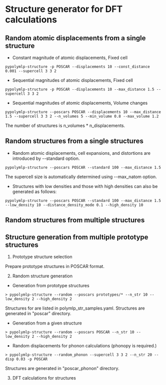 # Structure generator for DFT calculations

## Random atomic displacements from a single structure
- Constant magnitude of atomic displacements, Fixed cell
```
pypolymlp-structure -p POSCAR --displacements 10 --const_distance 0.001 --supercell 3 3 2
```

- Sequential magnitudes of atomic displacements, Fixed cell
```
pypolymlp-structure -p POSCAR --displacements 10 --max_distance 1.5 --supercell 3 3 2
```

- Sequential magnitudes of atomic displacements, Volume changes
```
pypolymlp-structure --poscars POSCAR --displacements 10 --max_distance 1.5 --supercell 3 3 2 --n_volumes 5 --min_volume 0.8 --max_volume 1.2
```
The number of structures is n_volumes * n_displacements.

## Random structures from a single structures
- Random atomic displacements, cell expansions, and distortions are introduced by --standard option.
```
pypolymlp-structure --poscars POSCAR --standard 100 --max_distance 1.5
```
The supercell size is automatically determined using --max_natom option.

- Structures with low densities and those with high densities can also be generated as follows:
```
pypolymlp-structure --poscars POSCAR --standard 100 --max_distance 1.5 --low_density 10 --distance_density_mode 0.1 --high_density 10
```

## Random structures from multiple structures

## Structure generation from multiple prototype structures

1. Prototype structure selection

Prepare prototype structures in POSCAR format.

2. Random structure generation
- Generation from prototype structures
```
> pypolymlp-structure --random --poscars prototypes/* --n_str 10 --low_density 2 --high_density 2
```
Structures for are listed in polymlp_str_samples.yaml.
Structures are generated in "poscar" directory.

- Generation from a given structure
```
> pypolymlp-structure --random --poscars POSCAR --n_str 10 --low_density 2 --high_density 2
```

- Random displacements for phonon calculations
(phonopy is required.)
```
> pypolymlp-structure --random_phonon --supercell 3 3 2 --n_str 20 --disp 0.03 -p POSCAR
```
Structures are generated in "poscar_phonon" directory.

3. DFT calculations for structures


<!--
```
> pypolymlp-structure --prototype --n_types 1
> pypolymlp-structure --prototype --n_types 2 --comp 0.25 0.75
> pypolymlp-structure --prototype --n_types 2 --comp 1 3
> pypolymlp-structure --prototype --n_types 3
```
Only alloy structure types are available.
Selected prototypes are listed in polymlp_prototypes.yaml.
-->
